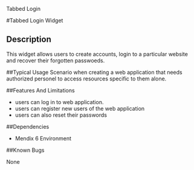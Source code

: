 Tabbed Login

#Tabbed Login Widget

## Description
This widget allows users to create accounts, login to a particular website and recover their forgotten passwoeds.

##Typical Usage Scenario
when creating a web application that needs authorized personel to access resources specific to them alone.

##Features And Limitations
- users can log in to web application.
- users can register new users of the web application
- users can also reset their passwords

##Dependencies
- Mendix 6 Environment

##Known Bugs

None